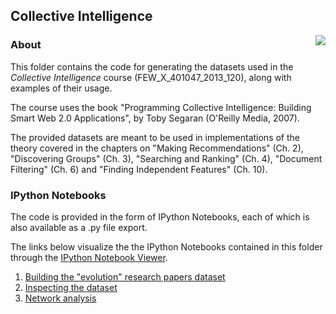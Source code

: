 ## Collective Intelligence ##
<a href="http://shop.oreilly.com/product/9780596529321.do">
<img align=right src="http://akamaicovers.oreilly.com/images/9780596529321/cat.gif"></a>

### About ###

This folder contains the code for generating the datasets used in the *Collective Intelligence*
course (FEW_X_401047_2013_120), along with examples of their usage.

The course uses the book 
"Programming Collective Intelligence: Building Smart Web 2.0 Applications", by Toby Segaran (O'Reilly Media, 2007).

The provided datasets are meant to be used in implementations of the theory covered in the chapters on
"Making Recommendations" (Ch. 2), "Discovering Groups" (Ch. 3), "Searching and Ranking" (Ch. 4),
"Document Filtering" (Ch. 6) and "Finding Independent Features" (Ch. 10).


### IPython Notebooks ###
The code is provided in the form of IPython Notebooks, each of which is also available as a .py file export.

The links below visualize the the IPython Notebooks contained in this folder through the [IPython Notebook Viewer](http://nbviewer.ipython.org/).

1. [Building the "evolution" research papers dataset][Notebook_11]
2. [Inspecting the dataset][Notebook_12]
3. [Network analysis][Notebook_13]


[Notebook_11]: http://nbviewer.ipython.org/urls/raw.github.com/lfsimoes/VU/master/2013__Collective_Intelligence/11__Entrez__building_dataset.ipynb
[Notebook_12]: http://nbviewer.ipython.org/urls/raw.github.com/lfsimoes/VU/master/2013__Collective_Intelligence/12__inspecting_the_data.ipynb
[Notebook_13]: http://nbviewer.ipython.org/urls/raw.github.com/lfsimoes/VU/master/2013__Collective_Intelligence/13__network_analysis.ipynb
